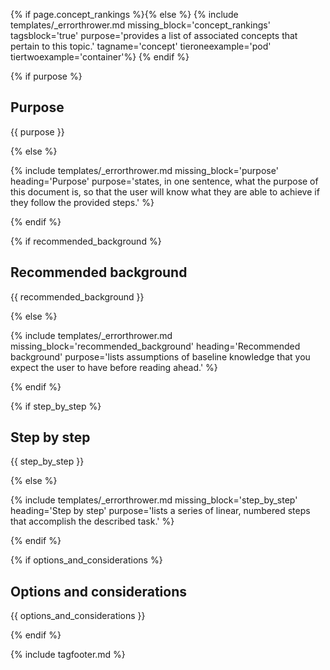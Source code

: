 {% if page.concept_rankings %}{% else %}
{% include templates/_errorthrower.md missing_block='concept_rankings' tagsblock='true' purpose='provides a list of associated concepts that pertain to this topic.' tagname='concept' tieroneexample='pod' tiertwoexample='container'%}
{% endif %}

{% if purpose %}

## Purpose

{{ purpose }}

{% else %}

{% include templates/_errorthrower.md missing_block='purpose' heading='Purpose' purpose='states, in one sentence, what the purpose of this document is, so that the user will know what they are able to achieve if they follow the provided steps.' %}

{% endif %}

{% if recommended_background %}

## Recommended background

{{ recommended_background }}

{% else %}

{% include templates/_errorthrower.md missing_block='recommended_background' heading='Recommended background' purpose='lists assumptions of baseline knowledge that you expect the user to have before reading ahead.' %}

{% endif %}


{% if step_by_step %}

## Step by step

{{ step_by_step }}

{% else %}

{% include templates/_errorthrower.md missing_block='step_by_step' heading='Step by step' purpose='lists a series of linear, numbered steps that accomplish the described task.' %}

{% endif %}

{% if options_and_considerations %}

## Options and considerations

{{ options_and_considerations }}

{% endif %}

{% include tagfooter.md %}
